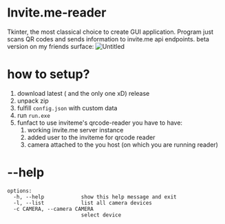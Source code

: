 Invite.me-reader
===

Tkinter, the most classical choice to create GUI application. Program just scans QR codes and sends information to invite.me api endpoints.
beta version on my friends surface:
![Untitled](https://user-images.githubusercontent.com/64653975/217072533-8b331774-d992-47a5-a8f6-9370fcafe99b.png)

# how to setup?
1. download latest ( and the only one xD) release
2. unpack zip
3. fulfill ``config.json`` with custom data
4. run ``run.exe``
5. funfact to use inviteme's qrcode-reader  you have to have:
	1. working invite.me server instance
	2. added user to the inviteme for qrcode reader
	3. camera attached to the you host (on which you are running reader)

# --help
```
options:
  -h, --help            show this help message and exit
  -l, --list            list all camera devices
  -c CAMERA, --camera CAMERA
                        select device
```
